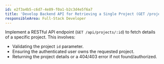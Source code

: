 ```yaml
---
id: e2f3a4b5-c6d7-4e89-f0a1-b2c3d4e5f6a7
title: 'Develop Backend API for Retrieving a Single Project (GET /projects/:id)'
responsibleArea: Full-Stack Developer
---
```

Implement a RESTful API endpoint (`GET /api/projects/:id`) to fetch details of a specific project. This involves:
*   Validating the project `id` parameter.
*   Ensuring the authenticated user owns the requested project.
*   Returning the project details or a 404/403 error if not found/authorized.